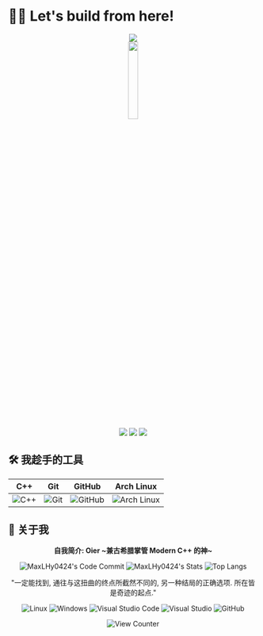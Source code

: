 # 🧑‍💻 Let's build from here!

<div align="center">
  <div>
    <a href="https://heyuhan.huohuo.ink/">
      <img src="https://readme-typing-svg.demolab.com?font=Fira+Code&pause=1000&width=435&lines=print(%22Hello%2C%20World%22);欢迎来到我的 GitHub 主页!&center=true&size=27" />
    </a>
  </div>
  <picture>
    <img width="20%" height="20%" src="https://avatars.githubusercontent.com/u/142279449?v=4"/>
  </picture>
  <div>
    <a href="https://space.bilibili.com/1678066522"><img src="https://img.shields.io/badge/Bilibili- -ff69b4" /></a>
    <a href="https://MaxLHy0424.github.io/"><img src="https://img.shields.io/badge/Blog- -green" /></a>
    <a href="https://www.minebbs.com/members/maxlhy.88192"><img src="https://img.shields.io/badge/MineBBS- -blue" /></a>
  </div>
</div>

## 🛠️ 我趁手的工具

<div align="center">
  
| C++ | Git | GitHub | Arch Linux |
| :---: | :---: | :---: | :---: |
| ![C++](https://isocpp.org/assets/images/cpp_logo.png) | ![Git](https://user-images.githubusercontent.com/25181517/192108372-f71d70ac-7ae6-4c0d-8395-51d8870c2ef0.png) | ![GitHub](https://github.githubassets.com/assets/GitHub-Mark-ea2971cee799.png)| ![Arch Linux](https://archlinux.org/static/logos/archlinux-logo-dark-90dpi.ebdee92a15b3.png) |

</div>

## 🧐 关于我

<div align="center" >

**自我简介: Oier ~兼古希腊掌管 Modern C++ 的神~**

![MaxLHy0424's Code Commit](https://github-readme-activity-graph.vercel.app/graph?username=MaxLHy0424&theme=xcode)
![MaxLHy0424's Stats](https://github-readme-stats.vercel.app/api?username=MaxLHy0424&show_icons=true&count_private=true&hide_border=true&theme=nord&local=cn)
![Top Langs](https://github-readme-stats.vercel.app/api/top-langs/?username=MaxLHy0424&hide_border=true&layout=donut&theme=nord)

"一定能找到, 通往与这扭曲的终点所截然不同的, 另一种结局的正确选项. 所在皆是奇迹的起点."

![Linux](https://img.shields.io/badge/Linux-FCC624?logo=linux&logoColor=000&style=flat)
![Windows](https://img.shields.io/badge/Windows-0078D6?logo=windows&logoColor=fff&style=flat)
![Visual Studio Code](https://img.shields.io/badge/Visual%20Studio%20Code-007ACC?logo=visualstudiocode&logoColor=fff&style=flat)
![Visual Studio](https://img.shields.io/badge/Visual%20Studio-5C2D91?logo=visualstudio&logoColor=fff&style=flat)
![GitHub](https://img.shields.io/badge/GitHub-181717?logo=github&logoColor=fff&style=flat)

![View Counter](https://komarev.com/ghpvc/?username=MaxLHy0424&label=PROFILE+VIEWS&style=for-the-badge&color=81a1c1)

</div>
